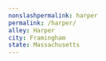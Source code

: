 ```yaml
---
﻿nonslashpermalink: harper
permalink: /harper/
alley: Harper
city: Framingham
state: Massachusetts
---
```

